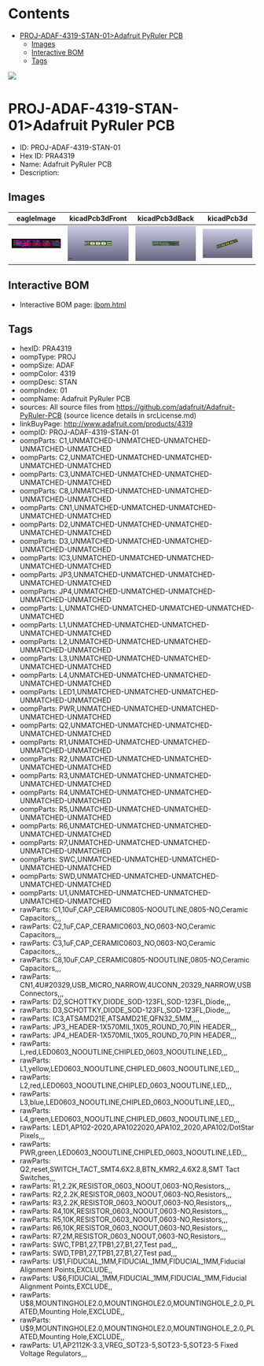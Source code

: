 



Contents
========

* [PROJ-ADAF-4319-STAN-01>Adafruit PyRuler PCB](#proj-adaf-4319-stan-01adafruit-pyruler-pcb)
	* [Images](#images)
	* [Interactive BOM](#interactive-bom)
	* [Tags](#tags)
  
![][im]
# PROJ-ADAF-4319-STAN-01>Adafruit PyRuler PCB

- ID: PROJ-ADAF-4319-STAN-01
- Hex ID: PRA4319
- Name: Adafruit PyRuler PCB
- Description: 

## Images
  
  

|eagleImage|kicadPcb3dFront|kicadPcb3dBack|kicadPcb3d|
| :---: | :---: | :---: | :---: |
|[![eagleImage](eagleImage_140.png)](eagleImage_.png)|[![kicadPcb3dFront](kicadPcb3dFront_140.png)](kicadPcb3dFront_.png)|[![kicadPcb3dBack](kicadPcb3dBack_140.png)](kicadPcb3dBack_.png)|[![kicadPcb3d](kicadPcb3d_140.png)](kicadPcb3d_.png)|

## Interactive BOM

- Interactive BOM page: [ibom.html](kicad/bom/ibom.html)

## Tags

- hexID: PRA4319
- oompType: PROJ
- oompSize: ADAF
- oompColor: 4319
- oompDesc: STAN
- oompIndex: 01
- oompName: Adafruit PyRuler PCB
- sources: All source files from https://github.com/adafruit/Adafruit-PyRuler-PCB (source licence details in srcLicense.md)
- linkBuyPage: http://www.adafruit.com/products/4319
- oompID: PROJ-ADAF-4319-STAN-01
- oompParts: C1,UNMATCHED-UNMATCHED-UNMATCHED-UNMATCHED-UNMATCHED
- oompParts: C2,UNMATCHED-UNMATCHED-UNMATCHED-UNMATCHED-UNMATCHED
- oompParts: C3,UNMATCHED-UNMATCHED-UNMATCHED-UNMATCHED-UNMATCHED
- oompParts: C8,UNMATCHED-UNMATCHED-UNMATCHED-UNMATCHED-UNMATCHED
- oompParts: CN1,UNMATCHED-UNMATCHED-UNMATCHED-UNMATCHED-UNMATCHED
- oompParts: D2,UNMATCHED-UNMATCHED-UNMATCHED-UNMATCHED-UNMATCHED
- oompParts: D3,UNMATCHED-UNMATCHED-UNMATCHED-UNMATCHED-UNMATCHED
- oompParts: IC3,UNMATCHED-UNMATCHED-UNMATCHED-UNMATCHED-UNMATCHED
- oompParts: JP3,UNMATCHED-UNMATCHED-UNMATCHED-UNMATCHED-UNMATCHED
- oompParts: JP4,UNMATCHED-UNMATCHED-UNMATCHED-UNMATCHED-UNMATCHED
- oompParts: L,UNMATCHED-UNMATCHED-UNMATCHED-UNMATCHED-UNMATCHED
- oompParts: L1,UNMATCHED-UNMATCHED-UNMATCHED-UNMATCHED-UNMATCHED
- oompParts: L2,UNMATCHED-UNMATCHED-UNMATCHED-UNMATCHED-UNMATCHED
- oompParts: L3,UNMATCHED-UNMATCHED-UNMATCHED-UNMATCHED-UNMATCHED
- oompParts: L4,UNMATCHED-UNMATCHED-UNMATCHED-UNMATCHED-UNMATCHED
- oompParts: LED1,UNMATCHED-UNMATCHED-UNMATCHED-UNMATCHED-UNMATCHED
- oompParts: PWR,UNMATCHED-UNMATCHED-UNMATCHED-UNMATCHED-UNMATCHED
- oompParts: Q2,UNMATCHED-UNMATCHED-UNMATCHED-UNMATCHED-UNMATCHED
- oompParts: R1,UNMATCHED-UNMATCHED-UNMATCHED-UNMATCHED-UNMATCHED
- oompParts: R2,UNMATCHED-UNMATCHED-UNMATCHED-UNMATCHED-UNMATCHED
- oompParts: R3,UNMATCHED-UNMATCHED-UNMATCHED-UNMATCHED-UNMATCHED
- oompParts: R4,UNMATCHED-UNMATCHED-UNMATCHED-UNMATCHED-UNMATCHED
- oompParts: R5,UNMATCHED-UNMATCHED-UNMATCHED-UNMATCHED-UNMATCHED
- oompParts: R6,UNMATCHED-UNMATCHED-UNMATCHED-UNMATCHED-UNMATCHED
- oompParts: R7,UNMATCHED-UNMATCHED-UNMATCHED-UNMATCHED-UNMATCHED
- oompParts: SWC,UNMATCHED-UNMATCHED-UNMATCHED-UNMATCHED-UNMATCHED
- oompParts: SWD,UNMATCHED-UNMATCHED-UNMATCHED-UNMATCHED-UNMATCHED
- oompParts: U1,UNMATCHED-UNMATCHED-UNMATCHED-UNMATCHED-UNMATCHED
- rawParts: C1,10uF,CAP_CERAMIC0805-NOOUTLINE,0805-NO,Ceramic Capacitors,,,
- rawParts: C2,1uF,CAP_CERAMIC0603_NO,0603-NO,Ceramic Capacitors,,,
- rawParts: C3,1uF,CAP_CERAMIC0603_NO,0603-NO,Ceramic Capacitors,,,
- rawParts: C8,10uF,CAP_CERAMIC0805-NOOUTLINE,0805-NO,Ceramic Capacitors,,,
- rawParts: CN1,4U#20329,USB_MICRO_NARROW,4UCONN_20329_NARROW,USB Connectors,,,
- rawParts: D2,SCHOTTKY,DIODE_SOD-123FL,SOD-123FL,Diode,,,
- rawParts: D3,SCHOTTKY,DIODE_SOD-123FL,SOD-123FL,Diode,,,
- rawParts: IC3,ATSAMD21E,ATSAMD21E,QFN32_5MM,,,,
- rawParts: JP3,,HEADER-1X570MIL,1X05_ROUND_70,PIN HEADER,,,
- rawParts: JP4,,HEADER-1X570MIL,1X05_ROUND_70,PIN HEADER,,,
- rawParts: L,red,LED0603_NOOUTLINE,CHIPLED_0603_NOOUTLINE,LED,,,
- rawParts: L1,yellow,LED0603_NOOUTLINE,CHIPLED_0603_NOOUTLINE,LED,,,
- rawParts: L2,red,LED0603_NOOUTLINE,CHIPLED_0603_NOOUTLINE,LED,,,
- rawParts: L3,blue,LED0603_NOOUTLINE,CHIPLED_0603_NOOUTLINE,LED,,,
- rawParts: L4,green,LED0603_NOOUTLINE,CHIPLED_0603_NOOUTLINE,LED,,,
- rawParts: LED1,AP102-2020,APA1022020,APA102_2020,APA102/DotStar Pixels,,,
- rawParts: PWR,green,LED0603_NOOUTLINE,CHIPLED_0603_NOOUTLINE,LED,,,
- rawParts: Q2,reset,SWITCH_TACT_SMT4.6X2.8,BTN_KMR2_4.6X2.8,SMT Tact Switches,,,
- rawParts: R1,2.2K,RESISTOR_0603_NOOUT,0603-NO,Resistors,,,
- rawParts: R2,2.2K,RESISTOR_0603_NOOUT,0603-NO,Resistors,,,
- rawParts: R3,2.2K,RESISTOR_0603_NOOUT,0603-NO,Resistors,,,
- rawParts: R4,10K,RESISTOR_0603_NOOUT,0603-NO,Resistors,,,
- rawParts: R5,10K,RESISTOR_0603_NOOUT,0603-NO,Resistors,,,
- rawParts: R6,10K,RESISTOR_0603_NOOUT,0603-NO,Resistors,,,
- rawParts: R7,2M,RESISTOR_0603_NOOUT,0603-NO,Resistors,,,
- rawParts: SWC,TPB1,27,TPB1,27,B1,27,Test pad,,,
- rawParts: SWD,TPB1,27,TPB1,27,B1,27,Test pad,,,
- rawParts: U$1,FIDUCIAL_1MM,FIDUCIAL_1MM,FIDUCIAL_1MM,Fiducial Alignment Points,EXCLUDE,,
- rawParts: U$6,FIDUCIAL_1MM,FIDUCIAL_1MM,FIDUCIAL_1MM,Fiducial Alignment Points,EXCLUDE,,
- rawParts: U$8,MOUNTINGHOLE2.0,MOUNTINGHOLE2.0,MOUNTINGHOLE_2.0_PLATED,Mounting Hole,EXCLUDE,,
- rawParts: U$9,MOUNTINGHOLE2.0,MOUNTINGHOLE2.0,MOUNTINGHOLE_2.0_PLATED,Mounting Hole,EXCLUDE,,
- rawParts: U1,AP2112K-3.3,VREG_SOT23-5,SOT23-5,SOT23-5 Fixed Voltage Regulators,,,



[im]: kicadPcb3d_450.png
